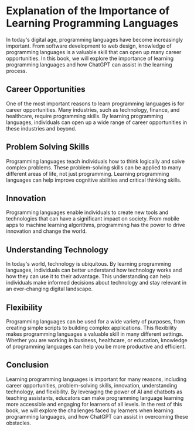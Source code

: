 Explanation of the Importance of Learning Programming Languages
=============================================================================

In today's digital age, programming languages have become increasingly important. From software development to web design, knowledge of programming languages is a valuable skill that can open up many career opportunities. In this book, we will explore the importance of learning programming languages and how ChatGPT can assist in the learning process.

Career Opportunities
--------------------

One of the most important reasons to learn programming languages is for career opportunities. Many industries, such as technology, finance, and healthcare, require programming skills. By learning programming languages, individuals can open up a wide range of career opportunities in these industries and beyond.

Problem Solving Skills
----------------------

Programming languages teach individuals how to think logically and solve complex problems. These problem-solving skills can be applied to many different areas of life, not just programming. Learning programming languages can help improve cognitive abilities and critical thinking skills.

Innovation
----------

Programming languages enable individuals to create new tools and technologies that can have a significant impact on society. From mobile apps to machine learning algorithms, programming has the power to drive innovation and change the world.

Understanding Technology
------------------------

In today's world, technology is ubiquitous. By learning programming languages, individuals can better understand how technology works and how they can use it to their advantage. This understanding can help individuals make informed decisions about technology and stay relevant in an ever-changing digital landscape.

Flexibility
-----------

Programming languages can be used for a wide variety of purposes, from creating simple scripts to building complex applications. This flexibility makes programming languages a valuable skill in many different settings. Whether you are working in business, healthcare, or education, knowledge of programming languages can help you be more productive and efficient.

Conclusion
----------

Learning programming languages is important for many reasons, including career opportunities, problem-solving skills, innovation, understanding technology, and flexibility. By leveraging the power of AI and chatbots as teaching assistants, educators can make programming language learning more accessible and engaging for learners of all levels. In the rest of this book, we will explore the challenges faced by learners when learning programming languages, and how ChatGPT can assist in overcoming these obstacles.


